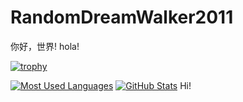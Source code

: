 # RandomDreamWalker2011

你好，世界! hola!

 [![trophy](https://github-profile-trophy.vercel.app/?username=RandomDreamWalker2011)](https://github.com/ryo-ma/github-profile-trophy)
 
 
 [![Most Used Languages](https://github-readme-stats.vercel.app/api/top-langs/?username=RandomDreamWalker2011&theme=gruvbox_light)](https://github.com/RandomDreamWalker2011)
[![GitHub Stats](https://github-readme-stats.vercel.app/api?username=RandomDreamWalker2011&show_icons=true&count_private=true&theme=gruvbox_light)](https://github.com/RandomDreamWalker2011)
 Hi! 
